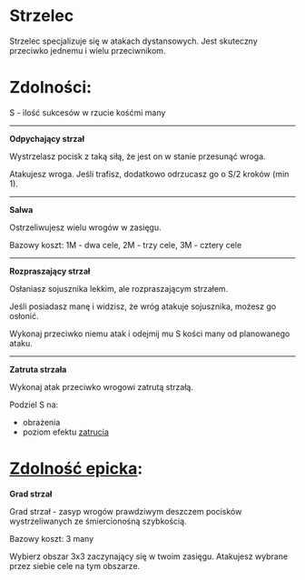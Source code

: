 # Strzelec

Strzelec specjalizuje się w atakach dystansowych. Jest skuteczny przeciwko jednemu i wielu przeciwnikom.

<!-- <img src="imgs/strzelec.png" width="400"> -->

# Zdolności:

S - ilość sukcesów w rzucie kośćmi many

___

**Odpychający strzał**

Wystrzelasz pocisk z taką siłą, że jest on w stanie przesunąć wroga.

Atakujesz wroga. Jeśli trafisz, dodatkowo odrzucasz go o S/2 kroków (min 1).
___
**Salwa**

Ostrzeliwujesz wielu wrogów w zasięgu.

Bazowy koszt: 1M - dwa cele, 2M - trzy cele, 3M - cztery cele
___
**Rozpraszający strzał**

Osłaniasz sojusznika lekkim, ale rozpraszającym strzałem.

Jeśli posiadasz manę i widzisz, że wróg atakuje sojusznika, możesz go osłonić. 

Wykonaj przeciwko niemu atak i odejmij mu S kości many od planowanego ataku.
___
**Zatruta strzała**

Wykonaj atak przeciwko wrogowi zatrutą strzałą. 

Podziel S na:
* obrażenia
* poziom efektu [zatrucia](/docs/efekty/zatrucie.md)

# [Zdolność epicka](/docs/zdolnosc-epicka.md):

**Grad strzał**

Grad strzał - zasyp wrogów prawdziwym deszczem pocisków wystrzeliwanych ze śmiercionośną szybkością.

Bazowy koszt: 3 many

Wybierz obszar 3x3 zaczynający się w twoim zasięgu. Atakujesz wybrane przez siebie cele na tym obszarze.
